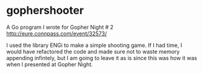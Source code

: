 # gophershooter
A Go program I wrote for Gopher Night # 2
http://eure.connpass.com/event/32573/

I used the library ENGi to make a simple shooting game. If I had time, I would have refactored the code and made sure not to waste memory appending infintely, but I am going to leave it as is since this was how it was when I presented at Gopher Night.

